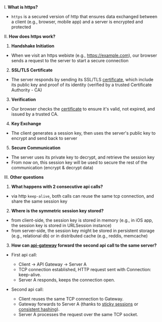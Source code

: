 I. **What is https?**
- `https` is a secured version of http that ensures data exchanged between a client (e.g., browser, mobile app) and a server is encrypted and protected

II. **How does https work?**
1. **Handshake Initiation**
- When we visit an https webiste (e.g., https://example.com), our browser sends a request to the server to start a secure connection
2. **SSL/TLS Certificate**
- The server responds by sending its SSL/TLS [certificate](), which include its public key and proof of its identity (verified by a trusted Certificate Authority - CA)
3. **Verification**
- Our browser checks the [certificate]() to ensure it's valid, not expired, and issued by a trusted CA. 
4. **Key Exchange**
- The client generates a session key, then uses the server's public key to encrypt and send back to server
5. **Secure Communication**
- The server uses its private key to decrypt, and retrieve the session key
- From now on, this session key will be used to secure the rest of the communication (encrypt & decrypt data)

III. **Other questions**
1. **What happens with 2 consecutive api calls?**
- via http `keep-alive`, both calls can reuse the same tcp connection, and share the same session key
  
2. **Where is the symmetric session key stored?**
- from client-side, the session key is stored in memory (e.g., in iOS app, the session key is stored in URLSession instance)
- from server-side, the session key might be stored in persistent storage (e.g., relational db) or in distributed cache (e.g., reddis, memcache)
   
3. **How can [api-gateway]() forward the second api call to the same server?**
- First api call:
  - Client → API Gateway → Server A
  - TCP connection established, HTTP request sent with Connection: keep-alive.
  - Server A responds, keeps the connection open.

- Second api call:
  - Client reuses the same TCP connection to Gateway.
  - Gateway forwards to Server A (thanks to [sticky sessions]() or [consistent hashing]()).
  - Server A processes the request over the same TCP socket.






